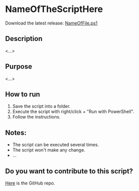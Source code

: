 # NameOfTheScriptHere

Download the latest release:  [NameOfFile.ps1](https://.../NameOfFile.ps1)    
  
## Description

<...>
    
## Purpose

<...> 

## How to run

1. Save the script into a folder.
1. Execute the script with right/click + "Run with PowerShell".
1. Follow the instructions.    

## Notes:

- The script can be executed several times. 
- The script won't make any change.
- ...

## Do you want to contribute to this script?

[Here](https://github.com/khusmeno-MS/CSS-SystemCenter-ServiceManager/tree/main/Verify_SSRS_for_SCSM) is the GitHub repo.
